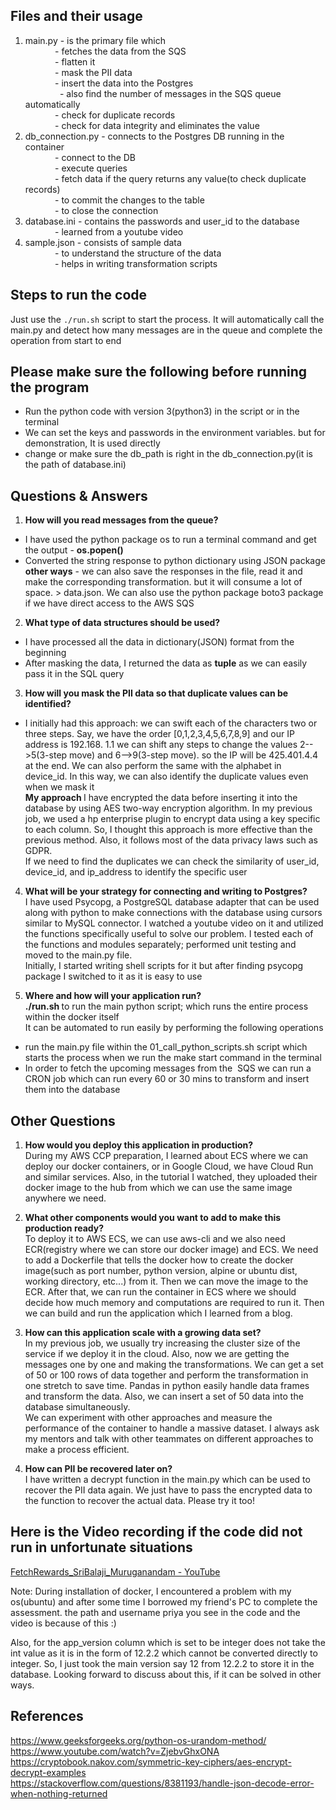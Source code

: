 ## Files and their usage
1. main.py - is the primary file which  <br>
            - fetches the data from the SQS <br>
            - flatten it <br>
            - mask the PII data <br>
            - insert the data into the Postgres<br>  
            - also find the number of messages in the SQS queue automatically<br>
            - check for duplicate records<br>
            - check for data integrity and eliminates the value <br>
2. db_connection.py - connects to the Postgres DB running in the container <br>
            - connect to the DB <br>
            - execute queries <br>
            - fetch data if the query returns any value(to check duplicate records) <br>
            - to commit the changes to the table <br>
            - to close the connection <br>
3. database.ini - contains the passwords and user_id to the database <br>
            - learned from a youtube video <br>
4. sample.json - consists of sample data <br>
            - to understand the structure of the data <br>
            - helps in writing transformation scripts <br>

## Steps to run the code
Just use the <code>./run.sh</code> script to start the process. It will automatically call the main.py and detect how many messages are in the queue and complete the operation from start to end <br>

## Please make sure the following before running the program
- Run the python code with version 3(python3) in the script or in the terminal <br>
- We can set the keys and passwords in the environment variables. but for demonstration, It is used directly <br>
- change or make sure the db_path is right in the db_connection.py(it is the path of database.ini) <br>

## Questions & Answers
1. <strong>How will you read messages from the queue?</strong>
- I have used the python package os to run a terminal command and get the output - <strong>os.popen()</strong> <br>
- Converted the string response to python dictionary using JSON package <br>
<strong>other ways</strong> - we can also save the responses in the file, read it and make the corresponding transformation. but it will consume a lot of space. <aws sqs command> > data.json. We can also use the python package boto3 package if we have direct access to the AWS SQS <br>

2. <strong>What type of data structures should be used?</strong> <br>
- I have processed all the data in dictionary(JSON) format from the beginning <br>
- After masking the data, I returned the data as <strong>tuple</strong> as we can easily pass it in the SQL query <br>

3. <strong>How will you mask the PII data so that duplicate values can be identified?</strong> <br>
- I initially had this approach: we can swift each of the characters two or three steps. Say, we have the order [0,1,2,3,4,5,6,7,8,9] and our IP address is 192.168. 1.1 we can shift any steps to change the values 2-->5(3-step move) and 6-->9(3-step move). so the IP will be 425.401.4.4 at the end. We can also perform the same with the alphabet in device_id. In this way, we can also identify the duplicate values even when we mask it <br>
<strong>My approach </strong> I have encrypted the data before inserting it into the database by using AES two-way encryption algorithm. In my previous job, we used a hp enterprise plugin to encrypt data using a key specific to each column. So, I thought this approach is more effective than the previous method. Also, it follows most of the data privacy laws such as GDPR. <br>
If we need to find the duplicates we can check the similarity of user_id, device_id, and ip_address to identify the specific user <br>

4. <strong>What will be your strategy for connecting and writing to Postgres?</strong> <br>
I have used Psycopg, a PostgreSQL database adapter that can be used along with python to make connections with the database using cursors similar to MySQL connector. I watched a youtube video on it and utilized the functions specifically useful to solve our problem. I tested each of the functions and modules separately; performed unit testing and moved to the main.py file. <br>
Initially, I started writing shell scripts for it but after finding psycopg package I switched to it as it is easy to use <br>

5. <strong>Where and how will your application run?</strong> <br>
<strong> ./run.sh </strong> to run the main python script; which runs the entire process within the docker itself <br>
It can be automated to run easily by performing the following operations <br>
- run the main.py file within the 01_call_python_scripts.sh script which starts the process when we run the make start command in the terminal <br>
- In order to fetch the upcoming messages from the  SQS we can run a CRON job which can run every 60 or 30 mins to transform and insert them into the database <br>

## Other Questions
1. <strong>How would you deploy this application in production?</strong> <br>
During my AWS CCP preparation, I learned about ECS where we can deploy our docker containers, or in Google Cloud, we have Cloud Run and similar services. Also, in the tutorial I watched, they uploaded their docker image to the hub from which we can use the same image anywhere we need. <br>

2. <strong>What other components would you want to add to make this production ready?</strong> <br>
To deploy it to AWS ECS, we can use aws-cli and we also need ECR(registry where we can store our docker image) and ECS. We need to add a Dockerfile that tells the docker how to create the docker image(such as port number, python version, alpine or ubuntu dist, working directory, etc...) from it. Then we can move the image to the ECR. After that, we can run the container in ECS where we should decide how much memory and computations are required to run it. Then we can build and run the application which I learned from a blog. <br>

3. <strong>How can this application scale with a growing data set?</strong>  <br>
In my previous job, we usually try increasing the cluster size of the service if we deploy it in the cloud. Also, now we are getting the messages one by one and making the transformations. We can get a set of 50 or 100 rows of data together and perform the transformation in one stretch to save time. Pandas in python easily handle data frames and transform the data. Also, we can insert a set of 50 data into the database simultaneously. <br>
We can experiment with other approaches and measure the performance of the container to handle a massive dataset. I always ask my mentors and talk with other teammates on different approaches to make a process efficient. <br>

4. <strong>How can PII be recovered later on?</strong> <br>
I have written a decrypt function in the main.py which can be used to recover the PII data again. We just have to pass the encrypted data to the function to recover the actual data. Please try it too! <br>

## Here is the Video recording if the code did not run in unfortunate situations <br>
[FetchRewards_SriBalaji_Muruganandam - YouTube](https://youtu.be/DHnQPHiNX1o)

Note: During installation of docker, I encountered a problem with my os(ubuntu) and after some time I borrowed my friend's PC to complete the assessment. the path and username priya you see in the code and the video is because of this :) <br>

Also, for the app_version column which is set to be integer does not take the int value as it is in the form of 12.2.2 which cannot be converted directly to integer. So, I just took the main version say 12 from 12.2.2 to store it in the database. Looking forward to discuss about this, if it can be solved in other ways.

## References
https://www.geeksforgeeks.org/python-os-urandom-method/ <br>
https://www.youtube.com/watch?v=ZjebvGhxONA <br>
https://cryptobook.nakov.com/symmetric-key-ciphers/aes-encrypt-decrypt-examples <br>
https://stackoverflow.com/questions/8381193/handle-json-decode-error-when-nothing-returned <br>
